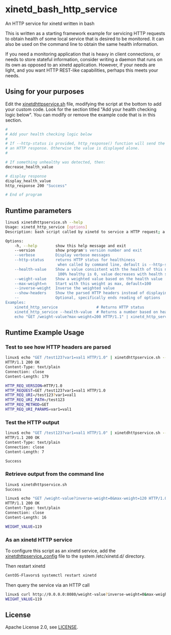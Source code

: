 # xinetd_bash_http_service
An HTTP service for xinetd written in bash

This is written as a starting framework example for servicing HTTP requests to
obtain health of some local service that is desired to be monitored. It can
also be used on the command line to obtain the same health information.

If you need a monitoring application that is heavy in client connections, or
needs to store stateful information, consider writing a daemon that runs on its
own as opposed to an xinetd application. However, if your needs are light, and
you want HTTP REST-like capabilities, perhaps this meets your needs.


## Using for your purposes

Edit the [xinetdhttpservice.sh][] file, modifying the script at the bottom to
add your custom code. Look for the section titled "Add your health checking
logic below". You can modify or remove the example code that is in this
section.

```bash
#
# Add your health checking logic below
#
# If --http-status is provided, http_response() function will send the value in
# an HTTP response. Otherwise the value is displayed alone.
#

# If something unhealthy was detected, then:
decrease_health_value

# display response
display_health_value
http_response 200 "Success"

# End of program
```

[xinetdhttpservice.sh]: https://github.com/rglaue/xinetd_bash_http_service/blob/master/xinetdhttpservice.sh



## Runtime parameters

```bash
linux$ xinetdhttpservice.sh --help
Usage: xinetd_http_service [options]
Description: bash script called by xinetd to service a HTTP request; a farmework for reporting on health

Options:
    -h, --help        show this help message and exit
    --version         show program's version number and exit
    --verbose         Display verbose messages
    --http-status     returns HTTP status for healthiness
                       when called by command line, default is --http-status=0
    --health-value    Show a value consistent with the health of this node
                       100% healthy is 0, value decreases with health status
    --weight-value    Show a weighted value based on the health value
    --max-weight=n    Start with this weight as max, default=100
    --inverse-weight  Inverse the weighted value
    --show-headers    Show the parsed HTTP headers instead of displaying health
    --                Optional, specifically ends reading of options
Examples:
    xinetd_http_service                 # Returns HTTP status
    xinetd_http_service --health-value  # Returns a number based on healthiness
    echo "GET /weight-value?max-weight=200 HTTP/1.1" | xinetd_http_service
```


## Runtime Example Usage

### Test to see how HTTP headers are parsed

```bash
linux$ echo "GET /test123?var1=val1 HTTP/1.0" | xinetdhttpservice.sh --http-status --show-headers
HTTP/1.1 200 OK
Content-Type: text/plain
Connection: close
Content-Length: 179

HTTP_REQ_VERSION=HTTP/1.0
HTTP_REQUEST=GET /test123?var1=val1 HTTP/1.0
HTTP_REQ_URI=/test123?var1=val1
HTTP_REQ_URI_PATH=/test123
HTTP_REQ_METHOD=GET
HTTP_REQ_URI_PARAMS=var1=val1
```

### Test the HTTP output

```bash
linux$ echo "GET /test123?var1=val1 HTTP/1.0" | xinetdhttpservice.sh --http-status
HTTP/1.1 200 OK
Content-Type: text/plain
Connection: close
Content-Length: 7

Success
```

### Retrieve output from the command line

```bash
linux$ xinetdhttpservice.sh
Success
```

```bash
linux$ echo "GET /weight-value?inverse-weight=0&max-weight=120 HTTP/1.0" | xinetdhttpservice.sh
HTTP/1.1 200 OK
Content-Type: text/plain
Connection: close
Content-Length: 16

WEIGHT_VALUE=119
```

### As an xinetd HTTP service

To configure this script as an xinetd service, add the [xinetdhttpservice_config][]
file to the system /etc/xinetd.d/ directory.

Then restart xinetd
```bash
CentOS-Flavors$ systemctl restart xinetd
```

Then query the service via an HTTP call
```bash
linux$ curl http://0.0.0.0:8080/weight-value?inverse-weight=0&max-weight=120
WEIGHT_VALUE=119
```

[xinetdhttpservice_config]: https://github.com/rglaue/xinetd_bash_http_service/blob/master/xinetdhttpservice_config


## License

Apache License 2.0, see [LICENSE](https://github.com/prometheus/haproxy_exporter/blob/master/LICENSE).
